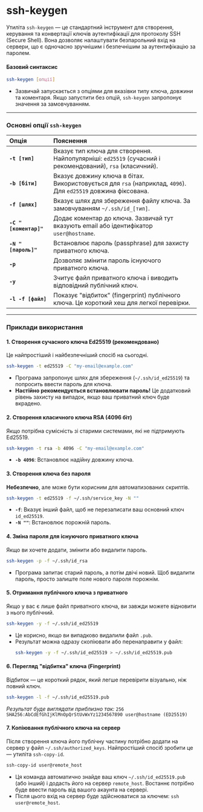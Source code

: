 # ssh-keygen

Утиліта `ssh-keygen` — це стандартний інструмент для створення, керування та конвертації ключів аутентифікації для протоколу SSH (Secure Shell). Вона дозволяє налаштувати безпарольний вхід на сервери, що є одночасно зручнішим і безпечнішим за аутентифікацію за паролем.

#### **Базовий синтаксис**

```bash
ssh-keygen [опції]
```

*   Зазвичай запускається з опціями для вказівки типу ключа, довжини та коментаря. Якщо запустити без опцій, `ssh-keygen` запропонує значення за замовчуванням.

---

### **Основні опції `ssh-keygen`**

| Опція | Пояснення |
| :--- | :--- |
| **`-t [тип]`** | Вказує тип ключа для створення. Найпопулярніші: `ed25519` (сучасний і рекомендований), `rsa` (класичний). |
| **`-b [біти]`** | Вказує довжину ключа в бітах. Використовується для `rsa` (наприклад, `4096`). Для `ed25519` довжина фіксована. |
| **`-f [шлях]`** | Вказує шлях для збереження файлу ключа. За замовчуванням `~/.ssh/id_[тип]`. |
| **`-C "[коментар]"`** | Додає коментар до ключа. Зазвичай тут вказують email або ідентифікатор `user@hostname`. |
| **`-N "[пароль]"`** | Встановлює пароль (passphrase) для захисту приватного ключа. |
| **`-p`** | Дозволяє змінити пароль існуючого приватного ключа. |
| **`-y`** | Зчитує файл приватного ключа і виводить відповідний публічний ключ. |
| **`-l -f [файл]`** | Показує "відбиток" (fingerprint) публічного ключа. Це короткий хеш для легкої перевірки. |

---
### **Приклади використання**

#### 1. Створення сучасного ключа Ed25519 (рекомендовано)
Це найпростіший і найбезпечніший спосіб на сьогодні.

```bash
ssh-keygen -t ed25519 -C "my-email@example.com"
```
*   Програма запропонує шлях для збереження (`~/.ssh/id_ed25519`) та попросить ввести пароль для ключа.
*   **Настійно рекомендується встановлювати пароль!** Це додатковий рівень захисту на випадок, якщо ваш приватний ключ буде вкрадено.

#### 2. Створення класичного ключа RSA (4096 біт)
Якщо потрібна сумісність зі старими системами, які не підтримують Ed25519.

```bash
ssh-keygen -t rsa -b 4096 -C "my-email@example.com"
```
*   **`-b 4096`**: Встановлює надійну довжину ключа.

#### 3. Створення ключа без пароля
**Небезпечно**, але може бути корисним для автоматизованих скриптів.

```bash
ssh-keygen -t ed25519 -f ~/.ssh/service_key -N ""
```
*   **`-f`**: Вказує інший файл, щоб не перезаписати ваш основний ключ `id_ed25519`.
*   **`-N ""`**: Встановлює порожній пароль.

#### 4. Зміна пароля для існуючого приватного ключа
Якщо ви хочете додати, змінити або видалити пароль.

```bash
ssh-keygen -p -f ~/.ssh/id_rsa
```
*   Програма запитає старий пароль, а потім двічі новий. Щоб видалити пароль, просто залиште поле нового пароля порожнім.

#### 5. Отримання публічного ключа з приватного
Якщо у вас є лише файл приватного ключа, ви завжди можете відновити з нього публічний.

```bash
ssh-keygen -y -f ~/.ssh/id_ed25519
```
*   Це корисно, якщо ви випадково видалили файл `.pub`.
*   Результат можна одразу скопіювати або перенаправити у файл:
    ```bash
    ssh-keygen -y -f ~/.ssh/id_ed25519 > ~/.ssh/id_ed25519.pub
    ```

#### 6. Перегляд "відбитка" ключа (Fingerprint)
Відбиток — це короткий рядок, який легше перевірити візуально, ніж повний ключ.

```bash
ssh-keygen -l -f ~/.ssh/id_ed25519.pub
```
*Результат буде виглядати приблизно так:*
`256 SHA256:AbCdEfGhIjKlMnOpQrStUvWxYz1234567890 user@hostname (ED25519)`

#### 7. Копіювання публічного ключа на сервер
Після створення ключа його публічну частину потрібно додати на сервер у файл `~/.ssh/authorized_keys`. Найпростіший спосіб зробити це — утиліта `ssh-copy-id`.

```bash
ssh-copy-id user@remote_host
```
*   Ця команда автоматично знайде ваш ключ `~/.ssh/id_ed25519.pub` (або інший) і додасть його на сервер `remote_host`. Востаннє потрібно буде ввести пароль від вашого акаунта на сервері.
*   Після цього вхід на сервер буде здійснюватися за ключем: `ssh user@remote_host`.